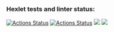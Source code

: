 ### Hexlet tests and linter status:
[![Actions Status](https://github.com/alexhmbg/java-project-78/actions/workflows/hexlet-check.yml/badge.svg)](https://github.com/alexhmbg/java-project-78/actions)
[![Actions Status](https://github.com/alexhmbg/java-project-71/actions/workflows/gradle.yml/badge.svg)](https://github.com/alexhmbg/java-project-78/actions)
<a href="https://codeclimate.com/github/alexhmbg/java-project-78/maintainability"><img src="https://api.codeclimate.com/v1/badges/09f8b57f387208777d46/maintainability" /></a>
<a href="https://codeclimate.com/github/alexhmbg/java-project-78/test_coverage"><img src="https://api.codeclimate.com/v1/badges/09f8b57f387208777d46/test_coverage" /></a>